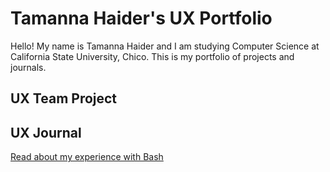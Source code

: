# Tamanna Haider's UX Portfolio

Hello! My name is Tamanna Haider and I am studying Computer Science at California State University, Chico. This is my portfolio of projects and journals.

## UX Team Project


## UX Journal

[Read about my experience with Bash](j01/)
